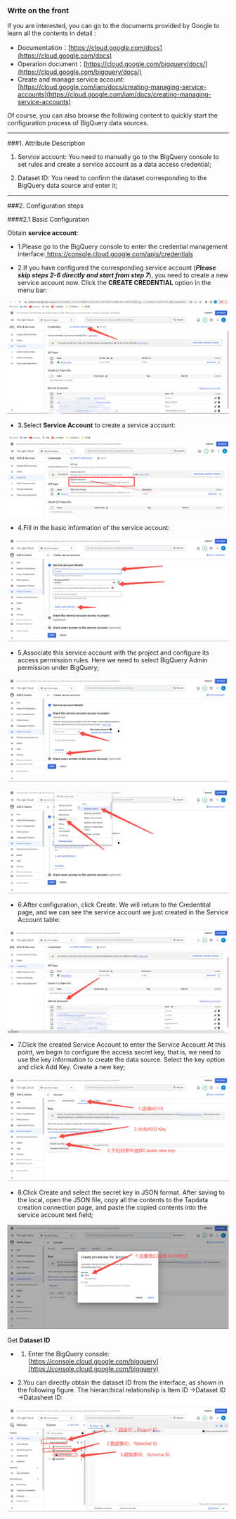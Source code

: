 ###  Write on the front 
 If you are interested, you can go to the documents provided by Google to learn all the contents in detail :

- Documentation：[https://cloud.google.com/docs](https://cloud.google.com/docs)
- Operation document：[https://cloud.google.com/bigquery/docs/](https://cloud.google.com/bigquery/docs/)
- Create and manage service account: [https://cloud.google.com/iam/docs/creating-managing-service-accounts](https://cloud.google.com/iam/docs/creating-managing-service-accounts)

Of course, you can also browse the following content to quickly start the configuration process of BigQuery data sources. 

---

###1. Attribute Description

1. Service account: You need to manually go to the BigQuery console to set rules and create a service account as a data access credential;

2. Dataset ID: You need to confirm the dataset corresponding to the BigQuery data source and enter it;

---

###2. Configuration steps

####2.1 Basic Configuration

Obtain **service account**:


- 1.Please go to the BigQuery console to enter the credential management interface:[ https://console.cloud.google.com/apis/credentials ]( https://console.cloud.google.com/apis/credentials )

- 2.If you have configured the corresponding service account (***Please skip steps 2-6 directly and start from step 7***), you need to create a new service account now. Click the **CREATE CREDENTIAL** option in the menu bar:

 ![](../img/serviceAccount1.png)

- 3.Select **Service Account** to create a service account:

 ![](../img/serviceAccount2.png)

- 4.Fill in the basic information of the service account:

 ![](../img/serviceAccount3.png)

- 5.Associate this service account with the project and configure its access permission rules. Here we need to select BigQuery Admin permission under BigQuery;

 ![](../img/serviceAccount4.png)

 ![](../img/serviceAccount5.png)

- 6.After configuration, click Create. We will return to the Credentital page, and we can see the service account we just created in the Service Account table:

 ![](../img/serviceAccount6.png)

- 7.Click the created Service Account to enter the Service Account At this point, we begin to configure the access secret key, that is, we need to use the key information to create the data source. Select the key option and click Add Key. Create a new key;

 ![](../img/serviceAccount7.png)

- 8.Click Create and select the secret key in JSON format. After saving to the local, open the JSON file, copy all the contents to the Tapdata creation connection page, and paste the copied contents into the service account text field;

 ![](../img/serviceAccount8.png)

Get **Dataset ID**

- 1. Enter the BigQuery console: [https://console.cloud.google.com/bigquery](https://console.cloud.google.com/bigquery)

- 2.You can directly obtain the dataset ID from the interface, as shown in the following figure. The hierarchical relationship is Item ID ->Dataset ID ->Datasheet ID:

 ![](../img/tableSetId.png)